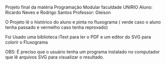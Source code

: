 Projeto final da matéria Programação Modular faculdade UNIRIO
Aluno: Ricardo Neves e Rodrigo Santos
Professor: Gleison 

O Projeto lê o histórico do aluno e pinta no fluxograma ( verde caso o aluno tenha passado e vermelho caso tenha reprovado)

Foi Usado uma biblioteca iText para ler o PDF
e um editor do SVG para colorir o Fluxograma


OBS: É preciso que o usuário tenha um programa instalado no computador que lê arquivos SVG para visualizar o resultado.

